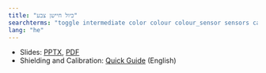 ```yaml
---
title: "כיול חיישן צבע"
searchterms: "toggle intermediate color colour colour_sensor sensors calibration calibrate colour_calibration כיול_חיישן_צבע"
lang: "he"
---
```

 <ul>
 <li class="ng-binding">Slides:
 <a href="translations/he/intermediate/Calibrate.pptx">PPTX</a>,
 <a href="translations/he/intermediate/Calibrate.pdf">PDF</a>
 </li>
 <li>Shielding and Calibration: <a href="translations/en-us/guides//ShieldingCalibrate.pdf">Quick Guide</a> (English)
 </li>
 </ul>
